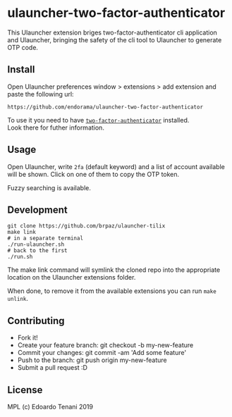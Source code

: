 # ulauncher-two-factor-authenticator

This Ulauncher extension briges two-factor-authenticator cli application and Ulauncher, bringing the
safety of the cli tool to Ulauncher to generate OTP code.

## Install

Open Ulauncher preferences window > extensions > add extension and paste the following url:

    https://github.com/endorama/ulauncher-two-factor-authenticator

To use it you need to have [`two-factor-authenticator`](https://github.com/endorama/two-factor-authenticator) installed.  
Look there for futher information.

## Usage

Open Ulauncher, write `2fa` (default keyword) and a list of account available will be shown. Click
on one of them to copy the OTP token.

Fuzzy searching is available.

## Development

    git clone https://github.com/brpaz/ulauncher-tilix
    make link
    # in a separate terminal
    ./run-ulauncher.sh
    # back to the first
    ./run.sh

The make link command will symlink the cloned repo into the appropriate location on the Ulauncher extensions folder.

When done, to remove it from the available extensions you can run `make unlink`.

## Contributing

* Fork it!
* Create your feature branch: git checkout -b my-new-feature
* Commit your changes: git commit -am 'Add some feature'
* Push to the branch: git push origin my-new-feature
* Submit a pull request :D

## License

MPL (c) Edoardo Tenani 2019
